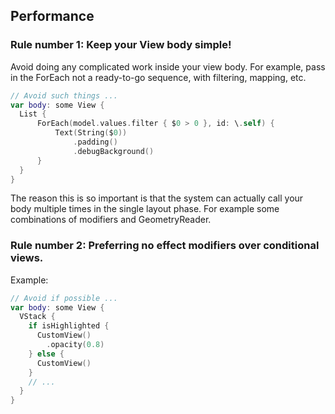 
## Performance
### Rule number 1: Keep your View body simple!
Avoid doing any complicated work inside your view body. For example, pass in the ForEach not a ready-to-go sequence, with filtering, mapping, etc.

```swift
// Avoid such things ...
var body: some View {
  List {
      ForEach(model.values.filter { $0 > 0 }, id: \.self) {
          Text(String($0))
              .padding()
              .debugBackground()
      }
  }
}
```

The reason this is so important is that the system can actually call your body multiple times in the single layout phase. 
For example some combinations of modifiers and GeometryReader.

### Rule number 2: Preferring no effect modifiers over conditional views.
Example:

```swift
// Avoid if possible ...
var body: some View {
  VStack {
    if isHighlighted {
      CustomView()
        .opacity(0.8)
    } else {
      CustomView()
    }
    // ...
  }
}
```

